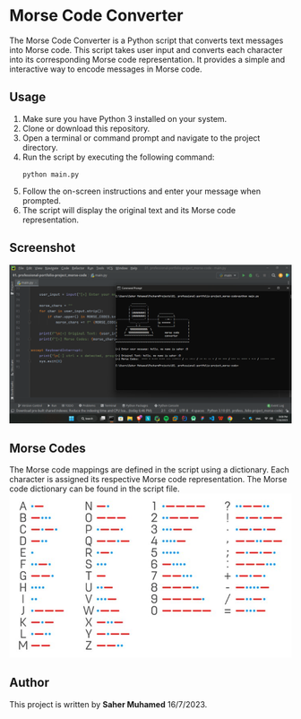# Morse Code Converter
The Morse Code Converter is a Python script that converts text messages into Morse code. This script takes user input and converts each character into its corresponding Morse code representation. It provides a simple and interactive way to encode messages in Morse code.

## Usage
1. Make sure you have Python 3 installed on your system.
2. Clone or download this repository.
3. Open a terminal or command prompt and navigate to the project directory.
4. Run the script by executing the following command:
    ```commandline
    python main.py
    ```
5. Follow the on-screen instructions and enter your message when prompted.
6. The script will display the original text and its Morse code representation.

## Screenshot
![](screenshots/Screenshot_2023-07-16.png)

## Morse Codes
The Morse code mappings are defined in the script using a dictionary. Each character is assigned its respective Morse code representation. The Morse code dictionary can be found in the script file.
![](screenshots/morse-code.jpg)
## Author
This project is written by **Saher Muhamed** 16/7/2023.
